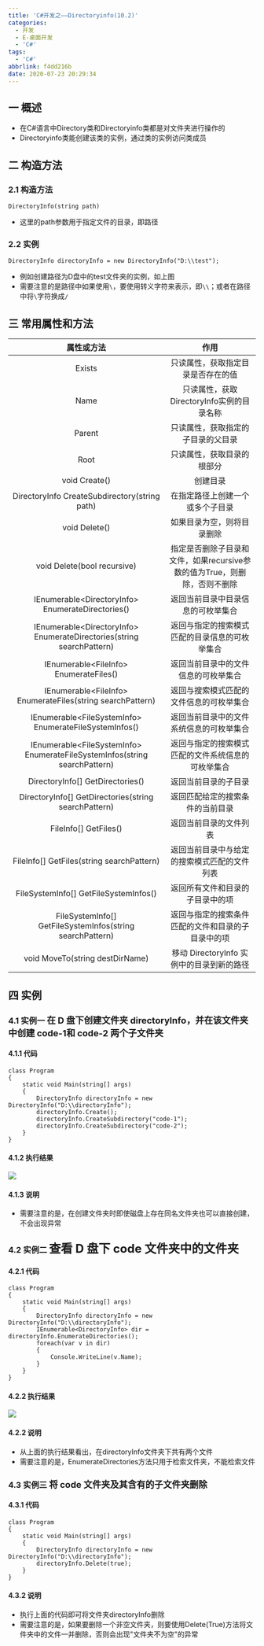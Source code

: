 ```yaml
---
title: 'C#开发之——Directoryinfo(10.2)'
categories:
  - 开发
  - E-桌面开发
  - 'C#'
tags:
  - 'C#'
abbrlink: f4dd216b
date: 2020-07-23 20:29:34
---
```

## 一 概述

* 在C#语言中Directory类和Directoryinfo类都是对文件夹进行操作的
* Directoryinfo类能创建该类的实例，通过类的实例访问类成员

<!--more-->

## 二 构造方法

### 2.1 构造方法

```
DirectoryInfo(string path)
```

* 这里的path参数用于指定文件的目录，即路径

### 2.2 实例

```
DirectoryInfo directoryInfo = new DirectoryInfo("D:\\test");
```

* 例如创建路径为D盘中的test文件夹的实例，如上图
* 需要注意的是路径中如果使用`\`，要使用转义字符来表示，即`\\`；或者在路径中将`\`字符换成`/`

## 三 常用属性和方法

|                        **属性或方法**                        |                           **作用**                           |
| :----------------------------------------------------------: | :----------------------------------------------------------: |
|                            Exists                            |              只读属性，获取指定目录是否存在的值              |
|                             Name                             |          只读属性，获取DirectoryInfo实例的目录名称           |
|                            Parent                            |              只读属性，获取指定的子目录的父目录              |
|                             Root                             |                  只读属性，获取目录的根部分                  |
|                        void Create()                         |                           创建目录                           |
|        DirectoryInfo CreateSubdirectory(string path)         |               在指定路径上创建一个或多个子目录               |
|                        void Delete()                         |                  如果目录为空，则将目录删除                  |
|                 void Delete(bool recursive)                  | 指定是否删除子目录和文件，如果recursive参数的值为True，则删除，否则不删除 |
|      IEnumerable\<DirectoryInfo> EnumerateDirectories()      |              返回当前目录中目录信息的可枚举集合              |
| IEnumerable\<DirectoryInfo> EnumerateDirectories(string searchPattern) |        返回与指定的搜索模式匹配的目录信息的可枚举集合        |
|           IEnumerable\<FileInfo> EnumerateFiles()            |             返回当前目录中的文件信息的可枚举集合             |
| IEnumerable\<FileInfo> EnumerateFiles(string searchPattern)  |           返回与搜索模式匹配的文件信息的可枚举集合           |
|   IEnumerable\<FileSystemInfo> EnumerateFileSystemInfos()    |           返回当前目录中的文件系统信息的可枚举集合           |
| IEnumerable\<FileSystemInfo> EnumerateFileSystemInfos(string searchPattern) |      返回与指定的搜索模式匹配的文件系统信息的可枚举集合      |
|               DirectoryInfo[] GetDirectories()               |                     返回当前目录的子目录                     |
|     DirectoryInfo[] GetDirectories(string searchPattern)     |               返回匹配给定的搜索条件的当前目录               |
|                    FileInfo[] GetFiles()                     |                    返回当前目录的文件列表                    |
|          FileInfo[] GetFiles(string searchPattern)           |         返回当前目录中与给定的搜索模式匹配的文件列表         |
|            FileSystemInfo[] GetFileSystemInfos()             |               返回所有文件和目录的子目录中的项               |
|  FileSystemInfo[] GetFileSystemInfos(string searchPattern)   |      返回与指定的搜索条件匹配的文件和目录的子目录中的项      |
|               void MoveTo(string destDirName)                |          移动 DirectoryInfo 实例中的目录到新的路径           |

## 四 实例

### 4.1 实例一 <font size=4> 在 D 盘下创建文件夹 directoryInfo，并在该文件夹中创建 code-1和 code-2 两个子文件夹 </font>

#### 4.1.1 代码

```
class Program
{
    static void Main(string[] args)
    {
        DirectoryInfo directoryInfo = new DirectoryInfo("D:\\directoryInfo");
        directoryInfo.Create();
        directoryInfo.CreateSubdirectory("code-1");
        directoryInfo.CreateSubdirectory("code-2");
    }
}
```

#### 4.1.2 执行结果
![][1]

#### 4.1.3 说明

* 需要注意的是，在创建文件夹时即使磁盘上存在同名文件夹也可以直接创建，不会出现异常

### 4.2 实例二 <font size=5> 查看 D 盘下 code 文件夹中的文件夹 </font>

#### 4.2.1 代码

```
class Program
{
    static void Main(string[] args)
    {
        DirectoryInfo directoryInfo = new DirectoryInfo("D:\\directoryInfo");
        IEnumerable<DirectoryInfo> dir = directoryInfo.EnumerateDirectories();
        foreach(var v in dir)
        {
            Console.WriteLine(v.Name);
        }
    }
}
```

#### 4.2.2 执行结果
![][2]

#### 4.2.2 说明

* 从上面的执行结果看出，在directoryInfo文件夹下共有两个文件
* 需要注意的是，EnumerateDirectories方法只用于检索文件夹，不能检索文件

### 4.3 实例三 <font size=4> 将 code 文件夹及其含有的子文件夹删除 </font>

#### 4.3.1 代码

```
class Program
{
    static void Main(string[] args)
    {
        DirectoryInfo directoryInfo = new DirectoryInfo("D:\\directoryInfo");
        directoryInfo.Delete(true);
    }
}
```

#### 4.3.2 说明

* 执行上面的代码即可将文件夹directoryInfo删除
* 需要注意的是，如果要删除一个非空文件夹，则要使用Delete(True)方法将文件夹中的文件一并删除，否则会出现"文件夹不为空"的异常



[1]:https://fastly.jsdelivr.net/gh/PGzxc/CDN@master/blog-image/csharp-file-directoryinfo-create.png
[2]:https://fastly.jsdelivr.net/gh/PGzxc/CDN@master/blog-image/csharp-file-directoryinfo-list.png